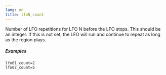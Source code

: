 ```yaml
---
lang: en
title: lfoN_count
---
```

Number of LFO repetitions for LFO N before the LFO stops.
This should be an integer. If this is not set, the LFO will run and continue to
repeat as long as the region plays.

##### Examples

```
lfo01_count=2
lfo02_count=5
```
